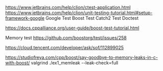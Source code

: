 https://www.jetbrains.com/help/clion/ctest-application.html
https://www.jetbrains.com/help/clion/unit-testing-tutorial.html#setup-framework-google
Google Test
Boost Test
Catch2 Test
Doctest


https://docs.cppalliance.org/user-guide/boost-test-tutorial.html

Memory test
https://github.com/boostorg/test/issues/258

https://cloud.tencent.com/developer/ask/sof/112899025

https://studiofreya.com/cpp/boost/say-goodbye-to-memory-leaks-in-c-with-boost/
valgrind ./ex1_memleak --leak-check=full